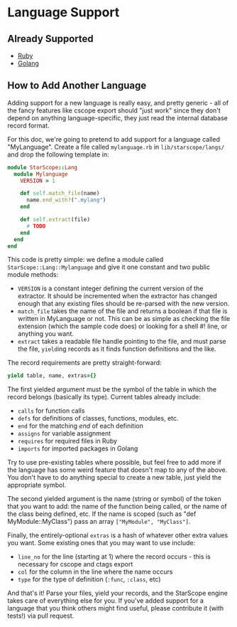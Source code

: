 Language Support
================

Already Supported
-----------------

 * [Ruby](https://www.ruby-lang.org/)
 * [Golang](http://golang.org/)

How to Add Another Language
---------------------------

Adding support for a new language is really easy, and pretty generic - all of
the fancy features like cscope export should "just work" since they don't depend
on anything language-specific, they just read the internal database record
format.

For this doc, we're going to pretend to add support for a language called
"MyLanguage". Create a file called `mylanguage.rb` in `lib/starscope/langs/` and
drop the following template in:

```ruby
module StarScope::Lang
  module Mylanguage
    VERSION = 1

    def self.match_file(name)
      name.end_with?(".mylang")
    end

    def self.extract(file)
      # TODO
    end
  end
end
```

This code is pretty simple: we define a module called
`StarScope::Lang::Mylanguage` and give it one constant and two public module
methods:
 * `VERSION` is a constant integer defining the current version of the
   extractor. It should be incremented when the extractor has changed enough
   that any existing files should be re-parsed with the new version.
 * `match_file` takes the name of the file and returns a boolean if that file is
   written in MyLanguage or not. This can be as simple as checking the file
   extension (which the sample code does) or looking for a shell #! line, or
   anything you want.
 * `extract` takes a readable file handle pointing to the file, and must parse
   the file, `yield`ing records as it finds function definitions and the like.

The record requirements are pretty straight-forward:
```ruby
yield table, name, extras={}
```
The first yielded argument must be the symbol of the table in which the record
belongs (basically its type). Current tables already include:
 * `calls` for function calls
 * `defs` for definitions of classes, functions, modules, etc.
 * `end` for the matching *end* of each definition
 * `assigns` for variable assignment
 * `requires` for required files in Ruby
 * `imports` for imported packages in Golang

Try to use pre-existing tables where possible, but feel free to add more if the
language has some weird feature that doesn't map to any of the above. You don't
have to do anything special to create a new table, just yield the appropriate
symbol.

The second yielded argument is the name (string or symbol) of the token that
you want to add: the name of the function being called, or the name of the class
being defined, etc. If the name is scoped (such as "def MyModule::MyClass") pass
an array `["MyModule", "MyClass"]`.

Finally, the entirely-optional `extras` is a hash of whatever other extra values
you want. Some existing ones that you may want to use include:
 * `line_no` for the line (starting at 1) where the record occurs - this is
   necessary for cscope and ctags export
 * `col` for the column in the line where the name occurs
 * `type` for the type of definition (`:func`, `:class`, etc)

And that's it! Parse your files, yield your records, and the StarScope engine
takes care of everything else for you. If you've added support for a language
that you think others might find useful, please contribute it (with tests!) via
pull request.
